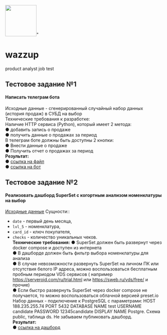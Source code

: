 <img src ="https://evilcoder.ru/wp-content/uploads/2017/09/TelegramMessenger.png" width=100>"

# wazzup  
product analyst job test  
## Тестовое задание №1   
#### Написать телеграм бота  
Исходные данные - сгенерированный случайный набор данных (история продаж) в
СУБД на выбор  
Технические требования к разработке:  
Наличие HTTP сервиса (Python), который имеет 2 метода:  
● добавить запись о продаже  
● получить данные о продажах за период  
В телеграм боте должны быть доступны 2 кнопки:  
● Внести данные о продаже  
● Получить отчет о продажах за период  
**Результат:**  
● [ссылка на файл](https://github.com/moseevaevgeniya/wazzup/blob/d2ef061b1901ac6308655b4d89f3a91853c3ba13/wizzard.ipynb)  
● [ссылка на бот](https://t.me/testwizzart_bot)

## Тестовое задание №2
#### Реализовать дашборд SuperSet с когортным анализом номенклатуры на выбор
[Исходные данные](https://drive.google.com/file/d/1bTCKuOnHLtRq-x3Oxxxe0YuLIM8wY-vZ/view?usp=sharing)
Сущности:: 
- `date` - первый день месяца,  
-  `lvl_5` - номенклатура,  
-   `card_id` - ключ покупателя,   
-   `checks` - количество уникальных чеков.  
**Технические требования:**
● SuperSet должен быть развернут через docker compose и доступен из интернета  
● В дашборде должен быть фильтр выбора номенклатуры для анализа  
● В случае невозможности развернуть SuperSet на личном ПК или отсутствия
белого IP адреса, можно воспользоваться бесплатным пробным периодом VDS
сервисов ( например https://serveroid.com/ru/trial.html или
https://sweb.ru/vds/free/ и прочие)  
● Если быстро развернуть SuperSet через docker compose не получается, то
можно воспользоваться облачной версией preset.io Набор данных -
подключение к PostgreSQL с параметрами: HOST 188.235.255.74 PORT 5432
DATABASE NAME test USERNAME candidate PASSWORD 12345candidate
DISPLAY NAME Postgre. Схема public, таблица ds.
Не забываем публиковать
дашборд.   
**Результат:**  
● [ссылка на дашборд](https://d28e6176.us1a.app.preset.io/superset/dashboard/8/?native_filters_key=DDLmTZHcUz-x-0l2r-m-tPQIW48zpeAWhN7QbVMT1_GAhGDuDaZF0fuPJpr13v-g)


